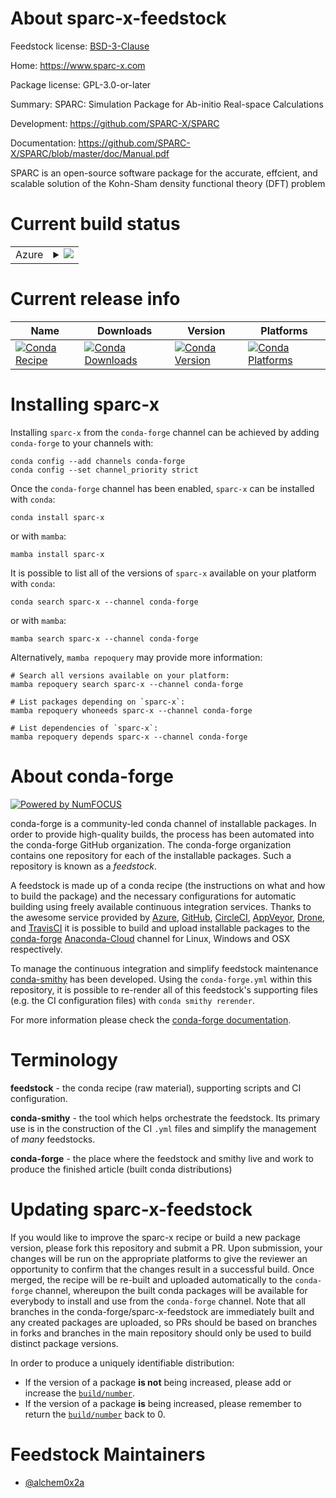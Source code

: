 About sparc-x-feedstock
=======================

Feedstock license: [BSD-3-Clause](https://github.com/conda-forge/sparc-x-feedstock/blob/main/LICENSE.txt)

Home: https://www.sparc-x.com

Package license: GPL-3.0-or-later

Summary: SPARC: Simulation Package for Ab-initio Real-space Calculations

Development: https://github.com/SPARC-X/SPARC

Documentation: https://github.com/SPARC-X/SPARC/blob/master/doc/Manual.pdf

SPARC is an open-source software package for the accurate, effcient,
and scalable solution of the Kohn-Sham density functional theory (DFT) problem


Current build status
====================


<table>
    
  <tr>
    <td>Azure</td>
    <td>
      <details>
        <summary>
          <a href="https://dev.azure.com/conda-forge/feedstock-builds/_build/latest?definitionId=20254&branchName=main">
            <img src="https://dev.azure.com/conda-forge/feedstock-builds/_apis/build/status/sparc-x-feedstock?branchName=main">
          </a>
        </summary>
        <table>
          <thead><tr><th>Variant</th><th>Status</th></tr></thead>
          <tbody><tr>
              <td>linux_64</td>
              <td>
                <a href="https://dev.azure.com/conda-forge/feedstock-builds/_build/latest?definitionId=20254&branchName=main">
                  <img src="https://dev.azure.com/conda-forge/feedstock-builds/_apis/build/status/sparc-x-feedstock?branchName=main&jobName=linux&configuration=linux%20linux_64_" alt="variant">
                </a>
              </td>
            </tr>
          </tbody>
        </table>
      </details>
    </td>
  </tr>
</table>

Current release info
====================

| Name | Downloads | Version | Platforms |
| --- | --- | --- | --- |
| [![Conda Recipe](https://img.shields.io/badge/recipe-sparc--x-green.svg)](https://anaconda.org/conda-forge/sparc-x) | [![Conda Downloads](https://img.shields.io/conda/dn/conda-forge/sparc-x.svg)](https://anaconda.org/conda-forge/sparc-x) | [![Conda Version](https://img.shields.io/conda/vn/conda-forge/sparc-x.svg)](https://anaconda.org/conda-forge/sparc-x) | [![Conda Platforms](https://img.shields.io/conda/pn/conda-forge/sparc-x.svg)](https://anaconda.org/conda-forge/sparc-x) |

Installing sparc-x
==================

Installing `sparc-x` from the `conda-forge` channel can be achieved by adding `conda-forge` to your channels with:

```
conda config --add channels conda-forge
conda config --set channel_priority strict
```

Once the `conda-forge` channel has been enabled, `sparc-x` can be installed with `conda`:

```
conda install sparc-x
```

or with `mamba`:

```
mamba install sparc-x
```

It is possible to list all of the versions of `sparc-x` available on your platform with `conda`:

```
conda search sparc-x --channel conda-forge
```

or with `mamba`:

```
mamba search sparc-x --channel conda-forge
```

Alternatively, `mamba repoquery` may provide more information:

```
# Search all versions available on your platform:
mamba repoquery search sparc-x --channel conda-forge

# List packages depending on `sparc-x`:
mamba repoquery whoneeds sparc-x --channel conda-forge

# List dependencies of `sparc-x`:
mamba repoquery depends sparc-x --channel conda-forge
```


About conda-forge
=================

[![Powered by
NumFOCUS](https://img.shields.io/badge/powered%20by-NumFOCUS-orange.svg?style=flat&colorA=E1523D&colorB=007D8A)](https://numfocus.org)

conda-forge is a community-led conda channel of installable packages.
In order to provide high-quality builds, the process has been automated into the
conda-forge GitHub organization. The conda-forge organization contains one repository
for each of the installable packages. Such a repository is known as a *feedstock*.

A feedstock is made up of a conda recipe (the instructions on what and how to build
the package) and the necessary configurations for automatic building using freely
available continuous integration services. Thanks to the awesome service provided by
[Azure](https://azure.microsoft.com/en-us/services/devops/), [GitHub](https://github.com/),
[CircleCI](https://circleci.com/), [AppVeyor](https://www.appveyor.com/),
[Drone](https://cloud.drone.io/welcome), and [TravisCI](https://travis-ci.com/)
it is possible to build and upload installable packages to the
[conda-forge](https://anaconda.org/conda-forge) [Anaconda-Cloud](https://anaconda.org/)
channel for Linux, Windows and OSX respectively.

To manage the continuous integration and simplify feedstock maintenance
[conda-smithy](https://github.com/conda-forge/conda-smithy) has been developed.
Using the ``conda-forge.yml`` within this repository, it is possible to re-render all of
this feedstock's supporting files (e.g. the CI configuration files) with ``conda smithy rerender``.

For more information please check the [conda-forge documentation](https://conda-forge.org/docs/).

Terminology
===========

**feedstock** - the conda recipe (raw material), supporting scripts and CI configuration.

**conda-smithy** - the tool which helps orchestrate the feedstock.
                   Its primary use is in the construction of the CI ``.yml`` files
                   and simplify the management of *many* feedstocks.

**conda-forge** - the place where the feedstock and smithy live and work to
                  produce the finished article (built conda distributions)


Updating sparc-x-feedstock
==========================

If you would like to improve the sparc-x recipe or build a new
package version, please fork this repository and submit a PR. Upon submission,
your changes will be run on the appropriate platforms to give the reviewer an
opportunity to confirm that the changes result in a successful build. Once
merged, the recipe will be re-built and uploaded automatically to the
`conda-forge` channel, whereupon the built conda packages will be available for
everybody to install and use from the `conda-forge` channel.
Note that all branches in the conda-forge/sparc-x-feedstock are
immediately built and any created packages are uploaded, so PRs should be based
on branches in forks and branches in the main repository should only be used to
build distinct package versions.

In order to produce a uniquely identifiable distribution:
 * If the version of a package **is not** being increased, please add or increase
   the [``build/number``](https://docs.conda.io/projects/conda-build/en/latest/resources/define-metadata.html#build-number-and-string).
 * If the version of a package **is** being increased, please remember to return
   the [``build/number``](https://docs.conda.io/projects/conda-build/en/latest/resources/define-metadata.html#build-number-and-string)
   back to 0.

Feedstock Maintainers
=====================

* [@alchem0x2a](https://github.com/alchem0x2a/)

